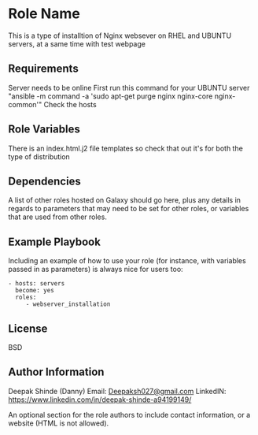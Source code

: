 Role Name
=========

This is a type of installtion of Nginx websever on RHEL and UBUNTU servers, at a same time with test webpage

Requirements
------------
Server needs to be online
First run this command for your UBUNTU server "ansible -m command -a 'sudo apt-get purge nginx nginx-core nginx-common'" 
Check the hosts

Role Variables
--------------
There is an index.html.j2 file templates so check that  out it's for both the type of distribution

Dependencies
------------

A list of other roles hosted on Galaxy should go here, plus any details in regards to parameters that may need to be set for other roles, or variables that are used from other roles.

Example Playbook
----------------

Including an example of how to use your role (for instance, with variables passed in as parameters) is always nice for users too:

    - hosts: servers
      become: yes
      roles:
         - webserver_installation

License
-------

BSD

Author Information
------------------
Deepak Shinde (Danny)
Email: Deepaksh027@gmail.com
LinkedIN: https://www.linkedin.com/in/deepak-shinde-a94199149/

An optional section for the role authors to include contact information, or a website (HTML is not allowed).
